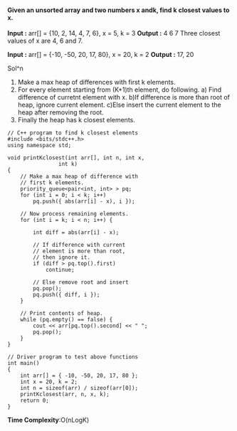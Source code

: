 #### Given an unsorted array and two numbers x andk, find k closest values to x.


**Input :** arr[] = {10, 2, 14, 4, 7, 6}, x = 5, k = 3 
**Output :** 4 6 7
Three closest values of x are 4, 6 and 7.

**Input :** arr[] = {-10, -50, 20, 17, 80}, x = 20, k = 2
**Output :** 17, 20


Sol^n

1) Make a max heap of differences with first k elements.
2) For every element starting from (K+1)th element, do following.
	a) Find difference of curretnt element with x.
	b)If difference is more than root of heap, ignore current element.
	c)Else insert the current element to the heap after removing the root.
3) Finally the heap has k closest elements.

```
// C++ program to find k closest elements
#include <bits/stdc++.h>
using namespace std;

void printKclosest(int arr[], int n, int x,
				int k)
{
	// Make a max heap of difference with
	// first k elements.
	priority_queue<pair<int, int> > pq;
	for (int i = 0; i < k; i++)
		pq.push({ abs(arr[i] - x), i });

	// Now process remaining elements.
	for (int i = k; i < n; i++) {

		int diff = abs(arr[i] - x);

		// If difference with current
		// element is more than root,
		// then ignore it.
		if (diff > pq.top().first)
			continue;

		// Else remove root and insert
		pq.pop();
		pq.push({ diff, i });
	}

	// Print contents of heap.
	while (pq.empty() == false) {
		cout << arr[pq.top().second] << " ";
		pq.pop();
	}
}

// Driver program to test above functions
int main()
{
	int arr[] = { -10, -50, 20, 17, 80 };
	int x = 20, k = 2;
	int n = sizeof(arr) / sizeof(arr[0]);
	printKclosest(arr, n, x, k);
	return 0;
}
```

**Time Complexity**:O(nLogK)
